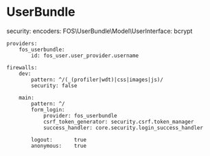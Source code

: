 # UserBundle
security:
    encoders:
        FOS\UserBundle\Model\UserInterface: bcrypt

    providers:
        fos_userbundle:
            id: fos_user.user_provider.username

    firewalls:
        dev:
            pattern: ^/(_(profiler|wdt)|css|images|js)/
            security: false

        main:
            pattern: ^/
            form_login:
                provider: fos_userbundle
                csrf_token_generator: security.csrf.token_manager
                success_handler: core.security.login_success_handler

            logout:       true
            anonymous:    true